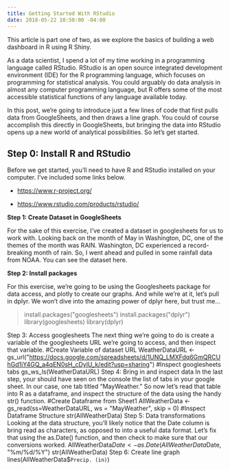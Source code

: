```yaml
---
title: Getting Started With RStudio
date: 2018-05-22 10:50:00 -04:00
---
```


This article is part one of two, as we explore the basics of building a web dashboard in R using R Shiny.

As a data scientist, I spend a lot of my time working in a programming language called RStudio. RStudio is an open source integrated development environment (IDE) for the R programming language, which focuses on programming for statistical analysis. You could arguably do data analysis in almost any computer programming language, but R offers some of the most accessible statistical functions of any language available today.

In this post, we’re going to introduce just a few lines of code that first pulls data from GoogleSheets, and then draws a line graph. You could of course accomplish this directly in GoogleSheets, but bringing the data into RStudio opens up a new world of analytical possibilities. So let’s get started.

## Step 0: Install R and RStudio

Before we get started, you’ll need to have R and RStudio installed on your computer. I’ve included some links below.

* https://www.r-project.org/

* https://www.rstudio.com/products/rstudio/

**Step 1: Create Dataset in GoogleSheets**

For the sake of this exercise, I’ve created a dataset in googlesheets for us to work with. Looking back on the month of May in Washington, DC, one of the themes of the month was RAIN. Washington, DC experienced a record-breaking month of rain. So, I went ahead and pulled in some rainfall data from NOAA. You can see the dataset here.

**Step 2: Install packages**

For this exercise, we’re going to be using the Googlesheets package for data access, and plotly to create our graphs. And while we’re at it, let’s pull in dplyr. We won’t dive into the amazing power of dplyr here, but trust me…

> install.packages("googlesheets")
> install.packages("dplyr")
> library(googlesheets)
> library(dplyr)
> 

Step 3: Access googlesheets
The next thing we’re going to do is create a variable of the googlesheets URL we’re going to access, and then inspect that variable.
\#Create Variable of dataset URL
WeatherDataURL <- gs_url("https://docs.google.com/spreadsheets/d/1UNQ_LMXFdq6GmQRCUhGd1iY4GQ_a4qEN0sH_cDylU_k/edit?usp=sharing")
\#Inspect googlesheets tabs
gs_ws_ls(WeatherDataURL)
Step 4: Bring in and inspect data
In the last step, your should have seen on the console the list of tabs in your google sheet. In our case, one tab titled “MayWeather.” So now let’s read that table into R as a dataframe, and inspect the structure of the data using the handy str() function.
\#Create Dataframe from Sheet1
AllWeatherData <-  gs_read(ss=WeatherDataURL, ws = "MayWeather", skip = 0)
\#Inspect Dataframe Structure
str(AllWeatherData)
Step 5: Data transformations
Looking at the data structure, you’ll likely notice that the Date column is bring read as characters, as opposed to into a useful data format. Let’s fix that using the as.Date() function, and then check to make sure that our conversions worked.
AllWeatherData$Date <- as.Date(AllWeatherData$Date, "%m/%d/%Y")
str(AllWeatherData)
Step 6: Create line graph
lines(AllWeatherData$`Precip. (in)`)